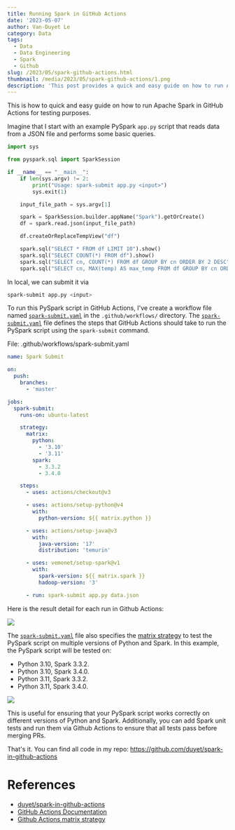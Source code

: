 ```yaml
---
title: Running Spark in GitHub Actions
date: '2023-05-07'
author: Van-Duyet Le
category: Data
tags:
  - Data
  - Data Engineering
  - Spark
  - Github
slug: /2023/05/spark-github-actions.html
thumbnail: /media/2023/05/spark-github-actions/1.png
description: 'This post provides a quick and easy guide on how to run Apache Spark in GitHub Actions for testing purposes'
---
```


This is how to quick and easy guide on how to run Apache Spark in GitHub Actions for testing purposes.

Imagine that I start with an example PySpark `app.py` script that reads data from a JSON file and performs some basic queries.

```python
import sys

from pyspark.sql import SparkSession

if __name__ == "__main__":
    if len(sys.argv) != 2:
        print("Usage: spark-submit app.py <input>")
        sys.exit(1)

    input_file_path = sys.argv[1]

    spark = SparkSession.builder.appName("Spark").getOrCreate()
    df = spark.read.json(input_file_path)

    df.createOrReplaceTempView("df")

    spark.sql("SELECT * FROM df LIMIT 10").show()
    spark.sql("SELECT COUNT(*) FROM df").show()
    spark.sql("SELECT cn, COUNT(*) FROM df GROUP BY cn ORDER BY 2 DESC").show()
    spark.sql("SELECT cn, MAX(temp) AS max_temp FROM df GROUP BY cn ORDER BY 2 DESC").show()
```

In local, we can submit it via

```bash
spark-submit app.py <input>
```

To run this PySpark script in GitHub Actions,
I've create a workflow file named [`spark-submit.yaml`]
in the `.github/workflows/` directory. The [`spark-submit.yaml`] file defines the steps that
GitHub Actions should take to run the PySpark script using the `spark-submit` command.

File: .github/workflows/spark-submit.yaml

```yaml
name: Spark Submit

on:
  push:
    branches:
      - 'master'

jobs:
  spark-submit:
    runs-on: ubuntu-latest

    strategy:
      matrix:
        python:
          - '3.10'
          - '3.11'
        spark:
          - 3.3.2
          - 3.4.0

    steps:
      - uses: actions/checkout@v3

      - uses: actions/setup-python@v4
        with:
          python-version: ${{ matrix.python }}

      - uses: actions/setup-java@v3
        with:
          java-version: '17'
          distribution: 'temurin'

      - uses: vemonet/setup-spark@v1
        with:
          spark-version: ${{ matrix.spark }}
          hadoop-version: '3'

      - run: spark-submit app.py data.json
```

Here is the result detail for each run in Github Actions:

![](/media/2023/05/spark-github-actions/2.png)

The [`spark-submit.yaml`] file also specifies the [matrix strategy] to test the PySpark script on multiple versions of Python and Spark. In this example, the PySpark script will be tested on:

- Python 3.10, Spark 3.3.2.
- Python 3.10, Spark 3.4.0.
- Python 3.11, Spark 3.3.2.
- Python 3.11, Spark 3.4.0.

![](/media/2023/05/spark-github-actions/1.png)

This is useful for ensuring that your PySpark script works correctly on different versions of Python and Spark. 
Additionally, you can add Spark unit tests and run them via Github Actions to ensure that all tests pass before merging PRs.

That's it. You can find all code in my repo: <https://github.com/duyet/spark-in-github-actions>

# References

- [duyet/spark-in-github-actions](https://github.com/duyet/spark-in-github-actions)
- [GitHub Actions Documentation](https://docs.github.com/en/actions)
- [Github Actions matrix strategy](https://docs.github.com/en/actions/using-jobs/using-a-matrix-for-your-jobs)

[matrix strategy]: https://docs.github.com/en/actions/using-jobs/using-a-matrix-for-your-jobs
[`spark-submit.yaml`]: https://github.com/duyet/spark-in-github-actions/blob/master/.github/workflows/spark-submit.yaml
